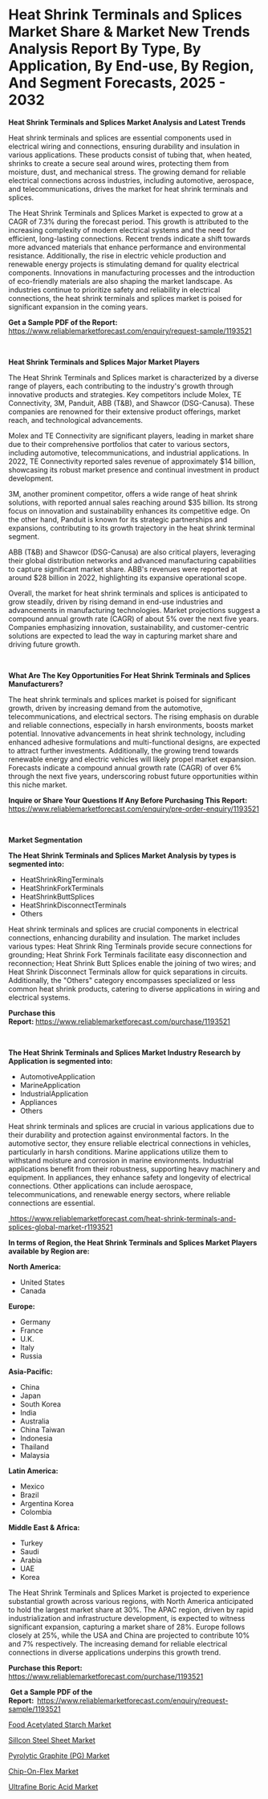 <p><h1>Heat Shrink Terminals and Splices Market Share & Market New Trends Analysis Report By Type, By Application, By End-use, By Region, And Segment Forecasts, 2025 - 2032</h1></p><p><strong>Heat Shrink Terminals and Splices Market Analysis and Latest Trends</strong></p>
<p><p>Heat shrink terminals and splices are essential components used in electrical wiring and connections, ensuring durability and insulation in various applications. These products consist of tubing that, when heated, shrinks to create a secure seal around wires, protecting them from moisture, dust, and mechanical stress. The growing demand for reliable electrical connections across industries, including automotive, aerospace, and telecommunications, drives the market for heat shrink terminals and splices.</p><p>The Heat Shrink Terminals and Splices Market is expected to grow at a CAGR of 7.3% during the forecast period. This growth is attributed to the increasing complexity of modern electrical systems and the need for efficient, long-lasting connections. Recent trends indicate a shift towards more advanced materials that enhance performance and environmental resistance. Additionally, the rise in electric vehicle production and renewable energy projects is stimulating demand for quality electrical components. Innovations in manufacturing processes and the introduction of eco-friendly materials are also shaping the market landscape. As industries continue to prioritize safety and reliability in electrical connections, the heat shrink terminals and splices market is poised for significant expansion in the coming years.</p></p>
<p><strong>Get a Sample PDF of the Report:&nbsp;</strong> <a href="https://www.reliablemarketforecast.com/enquiry/request-sample/1193521?utm_campaign=1097&utm_medium=2&utm_source=Github&utm_content=ia&utm_term=22032025&utm_id=heat-shrink-terminals-and-splices">https://www.reliablemarketforecast.com/enquiry/request-sample/1193521</a></p>
<p>&nbsp;</p>
<p><strong>Heat Shrink Terminals and Splices Major Market Players</strong></p>
<p><p>The Heat Shrink Terminals and Splices market is characterized by a diverse range of players, each contributing to the industry's growth through innovative products and strategies. Key competitors include Molex, TE Connectivity, 3M, Panduit, ABB (T&B), and Shawcor (DSG-Canusa). These companies are renowned for their extensive product offerings, market reach, and technological advancements.</p><p>Molex and TE Connectivity are significant players, leading in market share due to their comprehensive portfolios that cater to various sectors, including automotive, telecommunications, and industrial applications. In 2022, TE Connectivity reported sales revenue of approximately $14 billion, showcasing its robust market presence and continual investment in product development.</p><p>3M, another prominent competitor, offers a wide range of heat shrink solutions, with reported annual sales reaching around $35 billion. Its strong focus on innovation and sustainability enhances its competitive edge. On the other hand, Panduit is known for its strategic partnerships and expansions, contributing to its growth trajectory in the heat shrink terminal segment.</p><p>ABB (T&B) and Shawcor (DSG-Canusa) are also critical players, leveraging their global distribution networks and advanced manufacturing capabilities to capture significant market share. ABB's revenues were reported at around $28 billion in 2022, highlighting its expansive operational scope.</p><p>Overall, the market for heat shrink terminals and splices is anticipated to grow steadily, driven by rising demand in end-use industries and advancements in manufacturing technologies. Market projections suggest a compound annual growth rate (CAGR) of about 5% over the next five years. Companies emphasizing innovation, sustainability, and customer-centric solutions are expected to lead the way in capturing market share and driving future growth.</p></p>
<p>&nbsp;</p>
<p><strong>What Are The Key Opportunities For Heat Shrink Terminals and Splices Manufacturers?</strong></p>
<p><p>The heat shrink terminals and splices market is poised for significant growth, driven by increasing demand from the automotive, telecommunications, and electrical sectors. The rising emphasis on durable and reliable connections, especially in harsh environments, boosts market potential. Innovative advancements in heat shrink technology, including enhanced adhesive formulations and multi-functional designs, are expected to attract further investments. Additionally, the growing trend towards renewable energy and electric vehicles will likely propel market expansion. Forecasts indicate a compound annual growth rate (CAGR) of over 6% through the next five years, underscoring robust future opportunities within this niche market.</p></p>
<p><strong>Inquire or Share Your Questions If Any Before Purchasing This Report:</strong> <a href="https://www.reliablemarketforecast.com/enquiry/pre-order-enquiry/1193521?utm_campaign=1097&utm_medium=2&utm_source=Github&utm_content=ia&utm_term=22032025&utm_id=heat-shrink-terminals-and-splices">https://www.reliablemarketforecast.com/enquiry/pre-order-enquiry/1193521</a></p>
<p>&nbsp;</p>
<p><strong>Market Segmentation</strong></p>
<p><strong>The Heat Shrink Terminals and Splices Market Analysis by types is segmented into:</strong></p>
<p><ul><li>HeatShrinkRingTerminals</li><li>HeatShrinkForkTerminals</li><li>HeatShrinkButtSplices</li><li>HeatShrinkDisconnectTerminals</li><li>Others</li></ul></p>
<p><p>Heat shrink terminals and splices are crucial components in electrical connections, enhancing durability and insulation. The market includes various types: Heat Shrink Ring Terminals provide secure connections for grounding; Heat Shrink Fork Terminals facilitate easy disconnection and reconnection; Heat Shrink Butt Splices enable the joining of two wires; and Heat Shrink Disconnect Terminals allow for quick separations in circuits. Additionally, the "Others" category encompasses specialized or less common heat shrink products, catering to diverse applications in wiring and electrical systems.</p></p>
<p><strong>Purchase this Report:&nbsp;</strong><a href="https://www.reliablemarketforecast.com/purchase/1193521?utm_campaign=1097&utm_medium=2&utm_source=Github&utm_content=ia&utm_term=22032025&utm_id=heat-shrink-terminals-and-splices">https://www.reliablemarketforecast.com/purchase/1193521</a></p>
<p>&nbsp;</p>
<p><strong>The Heat Shrink Terminals and Splices Market Industry Research by Application is segmented into:</strong></p>
<p><ul><li>AutomotiveApplication</li><li>MarineApplication</li><li>IndustrialApplication</li><li>Appliances</li><li>Others</li></ul></p>
<p><p>Heat shrink terminals and splices are crucial in various applications due to their durability and protection against environmental factors. In the automotive sector, they ensure reliable electrical connections in vehicles, particularly in harsh conditions. Marine applications utilize them to withstand moisture and corrosion in marine environments. Industrial applications benefit from their robustness, supporting heavy machinery and equipment. In appliances, they enhance safety and longevity of electrical connections. Other applications can include aerospace, telecommunications, and renewable energy sectors, where reliable connections are essential.</p></p>
<p><a href="https://www.reliablemarketforecast.com/heat-shrink-terminals-and-splices-global-market-r1193521?utm_campaign=1097&utm_medium=2&utm_source=Github&utm_content=ia&utm_term=22032025&utm_id=heat-shrink-terminals-and-splices">&nbsp;https://www.reliablemarketforecast.com/heat-shrink-terminals-and-splices-global-market-r1193521</a></p>
<p><strong>In terms of Region, the Heat Shrink Terminals and Splices Market Players available by Region are:</strong></p>
<p>
    <p> <strong> North America: </strong>
        <ul>
            <li>United States</li>
            <li>Canada</li>
        </ul>
        </p> 
    <p> <strong> Europe: </strong>
        <ul>
            <li>Germany</li>
            <li>France</li>
            <li>U.K.</li>
            <li>Italy</li>
            <li>Russia</li>
        </ul>
        </p> 
    <p> <strong> Asia-Pacific: </strong>
        <ul>
            <li>China</li>
            <li>Japan</li>
            <li>South Korea</li>
            <li>India</li>
            <li>Australia</li>
            <li>China Taiwan</li>
            <li>Indonesia</li>
            <li>Thailand</li>
            <li>Malaysia</li>
        </ul>
        </p> 
    <p> <strong> Latin America: </strong>
        <ul>
            <li>Mexico</li>
            <li>Brazil</li>
            <li>Argentina Korea</li>
            <li>Colombia</li>
        </ul>
        </p> 
    <p> <strong> Middle East & Africa: </strong>
        <ul>
            <li>Turkey</li>
            <li>Saudi</li>
            <li>Arabia</li>
            <li>UAE</li>
            <li>Korea</li>
        </ul>
    </p>
    </p>
<p><p>The Heat Shrink Terminals and Splices Market is projected to experience substantial growth across various regions, with North America anticipated to hold the largest market share at 30%. The APAC region, driven by rapid industrialization and infrastructure development, is expected to witness significant expansion, capturing a market share of 28%. Europe follows closely at 25%, while the USA and China are projected to contribute 10% and 7% respectively. The increasing demand for reliable electrical connections in diverse applications underpins this growth trend.</p></p>
<p><strong>Purchase this Report: </strong><a href="https://www.reliablemarketforecast.com/purchase/1193521?utm_campaign=1097&utm_medium=2&utm_source=Github&utm_content=ia&utm_term=22032025&utm_id=heat-shrink-terminals-and-splices">https://www.reliablemarketforecast.com/purchase/1193521</a></p>
<p>&nbsp;<strong>Get a Sample PDF of the Report:&nbsp;&nbsp;</strong><a href="https://www.reliablemarketforecast.com/enquiry/request-sample/1193521?utm_campaign=1097&utm_medium=2&utm_source=Github&utm_content=ia&utm_term=22032025&utm_id=heat-shrink-terminals-and-splices">https://www.reliablemarketforecast.com/enquiry/request-sample/1193521</a></p>
<p><strong></strong></p>
<p><p><a href="https://github.com/efialiurca/Market-Research-Report-List-1/blob/main/food-acetylated-starch-market.md?utm_campaign=1097&utm_medium=2&utm_source=Github&utm_content=ia&utm_term=22032025&utm_id=heat-shrink-terminals-and-splices">Food Acetylated Starch Market</a></p><p><a href="https://github.com/ajegiobitsa/Market-Research-Report-List-1/blob/main/sillcon-steel-sheet-market.md?utm_campaign=1097&utm_medium=2&utm_source=Github&utm_content=ia&utm_term=22032025&utm_id=heat-shrink-terminals-and-splices">Sillcon Steel Sheet Market</a></p><p><a href="https://github.com/aslinalirey9/Market-Research-Report-List-1/blob/main/pyrolytic-graphite-pg-market.md?utm_campaign=1097&utm_medium=2&utm_source=Github&utm_content=ia&utm_term=22032025&utm_id=heat-shrink-terminals-and-splices">Pyrolytic Graphite (PG) Market</a></p><p><a href="https://github.com/oshodikurc/Market-Research-Report-List-1/blob/main/chip-on-flex-market.md?utm_campaign=1097&utm_medium=2&utm_source=Github&utm_content=ia&utm_term=22032025&utm_id=heat-shrink-terminals-and-splices">Chip-On-Flex Market</a></p><p><a href="https://github.com/ocambdidarhz/Market-Research-Report-List-1/blob/main/ultrafine-boric-acid-market.md?utm_campaign=1097&utm_medium=2&utm_source=Github&utm_content=ia&utm_term=22032025&utm_id=heat-shrink-terminals-and-splices">Ultrafine Boric Acid Market</a></p></p>